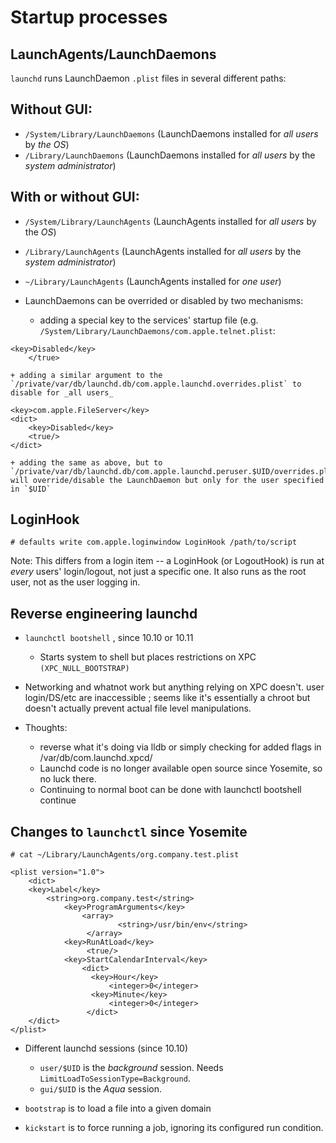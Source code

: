 # Startup processes

## LaunchAgents/LaunchDaemons

`launchd` runs LaunchDaemon `.plist` files in several different paths:

Without GUI:
------------

- `/System/Library/LaunchDaemons` (LaunchDaemons installed for _all users_ by *the OS*)
- `/Library/LaunchDaemons` (LaunchDaemons installed for _all users_ by the *system administrator*)


With or without GUI:
--------------------

- `/System/Library/LaunchAgents` (LaunchAgents installed for _all users_ by the *OS*)
- `/Library/LaunchAgents` (LaunchAgents installed for _all users_ by the *system administrator*)
- `~/Library/LaunchAgents` (LaunchAgents installed for _one user_)

- LaunchDaemons can be overrided or disabled by two mechanisms:
	+ adding a special key to the services' startup file (e.g. `/System/Library/LaunchDaemons/com.apple.telnet.plist`:

````
<key>Disabled</key>
	</true>
````

	+ adding a similar argument to the `/private/var/db/launchd.db/com.apple.launchd.overrides.plist` to disable for _all users_
````
<key>com.apple.FileServer</key>
<dict>
	<key>Disabled</key>
	<true/>
</dict>
````

	+ adding the same as above, but to `/private/var/db/launchd.db/com.apple.launchd.peruser.$UID/overrides.plist` will override/disable the LaunchDaemon but only for the user specified in `$UID` 

## LoginHook

````
# defaults write com.apple.loginwindow LoginHook /path/to/script
````

Note: This differs from a login item -- a LoginHook (or LogoutHook) is run at _every_ users' login/logout, not just a specific one.  It also runs as the root user, not as the user logging in. 


## Reverse engineering launchd

- `launchctl bootshell` , since 10.10 or 10.11

	+ Starts system to shell but places restrictions on XPC `(XPC_NULL_BOOTSTRAP)`

- Networking and whatnot work but anything relying on XPC doesn't. user login/DS/etc are inaccessible ; seems like it's essentially a chroot but doesn't actually prevent actual file level manipulations. 


- Thoughts:
	+ reverse what it's doing via lldb or simply checking for added flags in /var/db/com.launchd.xpcd/ 
	+ Launchd code is no longer available open source since Yosemite, so no luck there. 
	+ Continuing to normal boot can be done with launchctl bootshell continue

## Changes to `launchctl` since Yosemite


`# cat ~/Library/LaunchAgents/org.company.test.plist`

```
<plist version="1.0">
    <dict>
    <key>Label</key>
        <string>org.company.test</string>
            <key>ProgramArguments</key>
                <array>
                        <string>/usr/bin/env</string>
                 </array>
            <key>RunAtLoad</key>
                 <true/>
            <key>StartCalendarInterval</key>
                <dict>
                  <key>Hour</key>
                      <integer>0</integer>
                  <key>Minute</key>
                      <integer>0</integer>
                 </dict>
    </dict>
</plist>
```

- Different launchd sessions (since 10.10)
	- `user/$UID` is the *background* session. Needs `LimitLoadToSessionType=Background`.
	- `gui/$UID` is the *Aqua* session.  

- `bootstrap` is to load a file into a given domain
- `kickstart` is to force running a job, ignoring its configured run condition.

